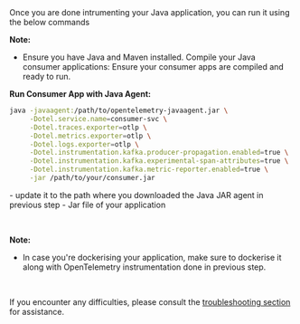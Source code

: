 &nbsp;

Once you are done intrumenting your Java application, you can run it using the below commands

**Note:**
- Ensure you have Java and Maven installed. Compile your Java consumer applications: Ensure your consumer apps are compiled and ready to run.

**Run Consumer App with Java Agent:**

```bash
java -javaagent:/path/to/opentelemetry-javaagent.jar \
     -Dotel.service.name=consumer-svc \
     -Dotel.traces.exporter=otlp \
     -Dotel.metrics.exporter=otlp \
     -Dotel.logs.exporter=otlp \
     -Dotel.instrumentation.kafka.producer-propagation.enabled=true \
     -Dotel.instrumentation.kafka.experimental-span-attributes=true \
     -Dotel.instrumentation.kafka.metric-reporter.enabled=true \
     -jar /path/to/your/consumer.jar
```

<path> - update it to the path where you downloaded the Java JAR agent in previous step
<my-app> - Jar file of your application

&nbsp;

**Note:**
- In case you're dockerising your application, make sure to dockerise it along with OpenTelemetry instrumentation done in previous step.

&nbsp;

If you encounter any difficulties, please consult the [troubleshooting section](https://signoz.io/docs/instrumentation/springboot/#troubleshooting-your-installation) for assistance.